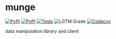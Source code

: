 # munge

[![PyPI](https://img.shields.io/pypi/v/munge.svg?maxAge=3600)](https://pypi.python.org/pypi/munge)
[![PyPI](https://img.shields.io/pypi/pyversions/munge.svg?maxAge=600)](https://pypi.python.org/pypi/munge)
[![Tests](https://github.com/20c/munge/workflows/tests/badge.svg)](https://github.com/20c/munge)
![LGTM Grade](https://img.shields.io/lgtm/grade/python/github/20c/munge)
[![Codecov](https://img.shields.io/codecov/c/github/20c/munge/master.svg?maxAge=3600)](https://codecov.io/github/20c/munge?branch=master)

data manipulation library and client